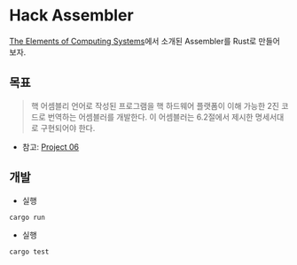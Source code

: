 # Hack Assembler

[The Elements of Computing Systems](https://mitpress.mit.edu/books/elements-computing-systems)에서 소개된 Assembler를 Rust로 만들어 보자.

## 목표

> 핵 어셈블리 언어로 작성된 프로그램을 핵 하드웨어 플랫폼이 이해 가능한 2진 코드로 번역하는 어셈블러를 개발한다. 이 어셈블러는 6.2절에서 제시한 명세서대로 구현되어야 한다.

* 참고: [Project 06](https://www.nand2tetris.org/project06)

## 개발

* 실행

```sh
cargo run
```

* 실행

```sh
cargo test
```
